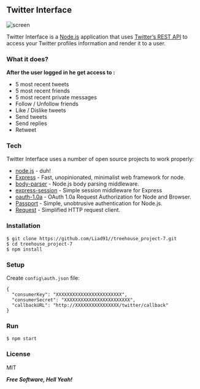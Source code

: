 ## Twitter Interface

![screen](https://cloud.githubusercontent.com/assets/19666213/20004269/f4b4cde2-a293-11e6-8254-0688d7fd96ce.jpg)

Twitter Interface is a [Node.js](https://nodejs.org/) application that uses [Twitter’s REST API](https://dev.twitter.com/rest/public) to access your Twitter profiles information and render it to a user.

### What it does?

 **After the user logged in he get access to :**
 
* 5 most recent tweets
* 5 most recent friends
* 5 most recent private messages
* Follow / Unfollow friends
* Like / Dislike tweets
* Send tweets
* Send replies
* Retweet

### Tech

Twitter Interface uses a number of open source projects to work properly:
* [node.js](http://nodejs.org/) - duh!
* [Express](https://github.com/expressjs/express) - Fast, unopinionated, minimalist web framework for node.
* [body-parser](https://github.com/expressjs/body-parser) - Node.js body parsing middleware.
* [express-session](https://github.com/expressjs/session) - Simple session middleware for Express
* [oauth-1.0a](https://github.com/ddo/oauth-1.0a) - OAuth 1.0a Request Authorization for Node and Browser.
* [Passport](https://github.com/jaredhanson/passport) - Simple, unobtrusive authentication for Node.js.
* [Request](https://github.com/request/request) - Simplified HTTP request client.

### Installation

```
$ git clone https://github.com/Liad91//treehouse_project-7.git
$ cd treehouse_project-7
$ npm install 
```

### Setup
Create `config\auth.json` file:
```
{
  "consumerKey": "XXXXXXXXXXXXXXXXXXXXXXXX",
  "consumerSecret": "XXXXXXXXXXXXXXXXXXXXXXXX",
  "callbackURL": "http://XXXXXXXXXXXXXXXX/twitter/callback"
}
```

### Run

```
$ npm start
```

### License

MIT

***Free Software, Hell Yeah!***
